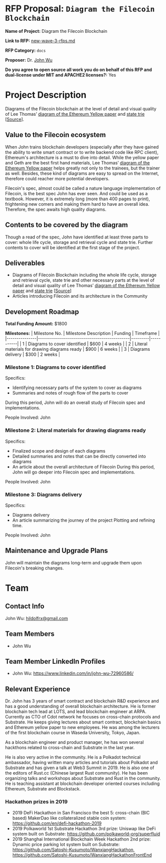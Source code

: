 # RFP Proposal: `Diagram the Filecoin Blockchain`

**Name of Project:** Diagram the Filecoin Blockchain

**Link to RFP:** [new-wave-3-rfps.md](https://github.com/filecoin-project/devgrants/blob/master/rfps/new-wave-3-rfps.md#diagram-the-filecoin-blockchain)

**RFP Category:** `docs`

**Proposer:** Dr. [John Wu](https://github.com/Satoshi-Kusumoto)

**Do you agree to open source all work you do on behalf of this RFP and dual-license under MIT and APACHE2 licenses?:** Yes

# Project Description
Diagrams of the Filecoin blockchain at the level of detail and visual quality of Lee Thomas’ [diagram of the Ethereum Yellow paper](https://i.stack.imgur.com/afWDt.jpg) and [state trie](https://i.stack.imgur.com/s6yKz.png) [[Source](https://ethereum.stackexchange.com/questions/268/ethereum-block-architecture)].

## Value to the Filecoin ecosystem
When John trains blockchain developers (especially after they have gained the ability to write smart contract or to write backend code like RPC client), Ethereum's architecture is a must to dive into detail. While the yellow paper and Geth are the best first hand materials, Lee Thomas’ [diagram of the Ethereum Yellow paper](https://i.stack.imgur.com/afWDt.jpg) helps greatly not only to the trainees, but the trainer as well. Besides, these kind of diagrams are easy to spread on the Internet, therefore could reacher more potential developers.

Filecoin's spec, almost could be called a nature language implementation of Filecoin, is the best spec John has ever seen. And could be used as a textbook. However, it is extremely long (more than 400 pages to print), frightening new comers and making them hard to have an overall idea. Therefore, the spec awaits high quality diagrams.

## Contents to be covered by the diagram
Though a read of the spec, John have identified at least three parts to cover: whole life cycle, storage and retrieval cycle and state trie. Further contents to cover will be identified at the first stage of the project. 

## Deliverables
- Diagrams of Filecoin Blockchain including the whole life cycle, storage and retrieval cycle, state trie and other necessary parts at the level of detail and visual quality of Lee Thomas’ [diagram of the Ethereum Yellow paper](https://i.stack.imgur.com/afWDt.jpg) and [state trie](https://i.stack.imgur.com/s6yKz.png) [[Source](https://ethereum.stackexchange.com/questions/268/ethereum-block-architecture)]
- Articles introducing Filecoin and its architecture in the Community

## Development Roadmap
**Total Funding Amount:** $1800

**Milestones:** 
| Milestone No. | Milestone Description                        | Funding | Timeframe |
|---------------|----------------------------------------------|---------|-----------|
| 1             | Diagrams to cover identified                 | $600    |  4 weeks  |
| 2             | Literal materials for drawing diagrams ready | $900    |  6 weeks  |
| 3             | Diagrams delivery                            | $300    |  2 weeks  |

### Milestone 1: Diagrams to cover identified
Specifics:
- Identifying necessary parts of the system to cover as diagrams
- Summaries and notes of rough flow of the parts to cover

During this period, John will do an overall study of Filecoin spec and implementations.

People Involved:
John

### Milestone 2: Literal materials for drawing diagrams ready
Specifics:
- Finalized scope and design of each diagrams
- Detailed summaries and notes that can be directly converted into diagrams
- An article about the overall architecture of Filecoin
During this period, John will go deeper into Filecoin spec and implementations.

People Involved:
John

### Milestone 3: Diagrams delivery
Specifics:
- Diagrams delivery
- An article summarizing the journey of the project
Plotting and refining time.

People Involved:
John

## Maintenance and Upgrade Plans

John will maintain the diagrams long-term and upgrade them upon Filecoin's breaking changes.

# Team

## Contact Info
John Wu: hildolfrx@gmail.com

## Team Members
* John Wu

## Team Member LinkedIn Profiles
* John Wu: https://www.linkedin.com/in/john-wu-72960586/

## Relevant Experience

Dr. John has 3 years of smart contract and blockchain R&D experience and has a good understanding of overall blockchain architecture. He is former blockchain tech lead at LOTS, and lead blockchain engineer at ARPA. Currently as CTO of Cdot network he focuses on cross-chain protocols and Substrate. He keeps giving lectures about smart contract, blockchain basics and Ethereum yellow paper to new employees. He was among the lecturers of the first blockchain course in Waseda University, Tokyo, Japan.

As a blockchain engineer and product manager, he has won several hackthons related to cross-chain and Substrate in the last year.

He is also very active in the community. He is a Polkadot technical ambassador, having written many articles and tutorials about Polkadot and Substrate and has given a talk at Web3 Summit in 2019. He is also one of the editors of Rust.cc (Chinese largest Rust community). He has been organizing talks and workshops about Substrate and Rust in the community. He is teaching assistant at blockchain developer oriented courses including Ethereum, Substrate and Blockstack.

### Hackathon prizes in 2019
* 2019 DeFi Hackathon in San Francisco the best 5: cross-chain (BIC based) MakerDao like collateralized stable coin system: https://github.com/en/defi-hackathon-2019   
* 2019 Polkaworld 1st Substrate Hackathon 3rd prize: Uniswap like DeFi system built on Substrate: https://github.com/polkaworld-org/superfluid
* 2019 Shanghai International Blockchain Week Hackathon 2nd prize: Dynamic price parking lot system built on Substrate: https://github.com/Satoshi-Kusumoto/WanxiangHackathon, https://github.com/Satoshi-Kusumoto/WanxiangHackathonFrontEnd
